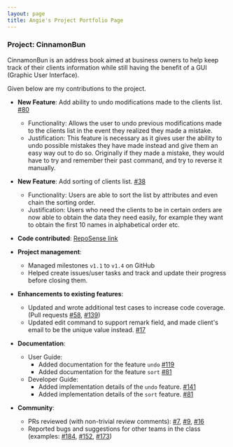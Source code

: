```yaml
---
layout: page
title: Angie's Project Portfolio Page
---
```


### Project: CinnamonBun

CinnamonBun is an address book aimed at business owners to help keep track of their 
clients information while still having the benefit of a GUI (Graphic User Interface).

Given below are my contributions to the project.

* **New Feature**: Add ability to undo modifications made to the clients list. [\#80](https://github.com/AY2122S2-CS2103T-W09-2/tp/pull/80)
  * Functionality: Allows the user to undo previous modifications made to the clients list in the event they realized they made a mistake.
  * Justification: This feature is necessary as it gives user the ability to undo possible mistakes they have made instead and give them an easy way out to do so. Originally
  if they made a mistake, they would have to try and remember their past command, and try to reverse it manually.

* **New Feature**: Add sorting of clients list. [\#38](https://github.com/AY2122S2-CS2103T-W09-2/tp/pull/38)
  * Functionality: Users are able to sort the list by attributes and even chain the sorting order.
  * Justification: Users who need the clients to be in certain orders are now able to obtain the data 
  they need easily, for example they want to obtain the first 10 names in alphabetical order etc.

* **Code contributed**: [RepoSense link](https://github.com/LapisRaider/tp)

* **Project management**:
  * Managed milestones `v1.1` to `v1.4` on GitHub
  * Helped create issues/user tasks and track and update their progress before closing them.

* **Enhancements to existing features**:
  * Updated and wrote additional test cases to increase code coverage. 
  (Pull requests [\#58](https://github.com/AY2122S2-CS2103T-W09-2/tp/pull/58), [\#139](https://github.com/AY2122S2-CS2103T-W09-2/tp/pull/139))
  * Updated edit command to support remark field, and made client's email to be the unique value instead. [\#17](https://github.com/AY2122S2-CS2103T-W09-2/tp/pull/17)

* **Documentation**:
  * User Guide:
    * Added documentation for the feature `undo` [\#119](https://github.com/AY2122S2-CS2103T-W09-2/tp/pull/119)
    * Added documentation for the feature `sort` [\#81](https://github.com/AY2122S2-CS2103T-W09-2/tp/pull/81)
  * Developer Guide:
    * Added implementation details of the `undo` feature. [\#141](https://github.com/AY2122S2-CS2103T-W09-2/tp/pull/141)
    * Added implementation details of the `sort` feature. [\#81](https://github.com/AY2122S2-CS2103T-W09-2/tp/pull/81)

* **Community**:
  * PRs reviewed (with non-trivial review comments): [\#7](https://github.com/AY2122S2-CS2103T-W09-2/tp/pull/7),
  [\#9](https://github.com/AY2122S2-CS2103T-W09-2/tp/pull/9),
  [\#16](https://github.com/AY2122S2-CS2103T-W09-2/tp/pull/16)
  * Reported bugs and suggestions for other teams in the class (examples: [\#184](https://github.com/AY2122S2-CS2103-F09-3/tp/issues/184),
  [\#152](https://github.com/AY2122S2-CS2103-F09-3/tp/issues/152), [\#173](https://github.com/AY2122S2-CS2103-F09-3/tp/issues/173))

